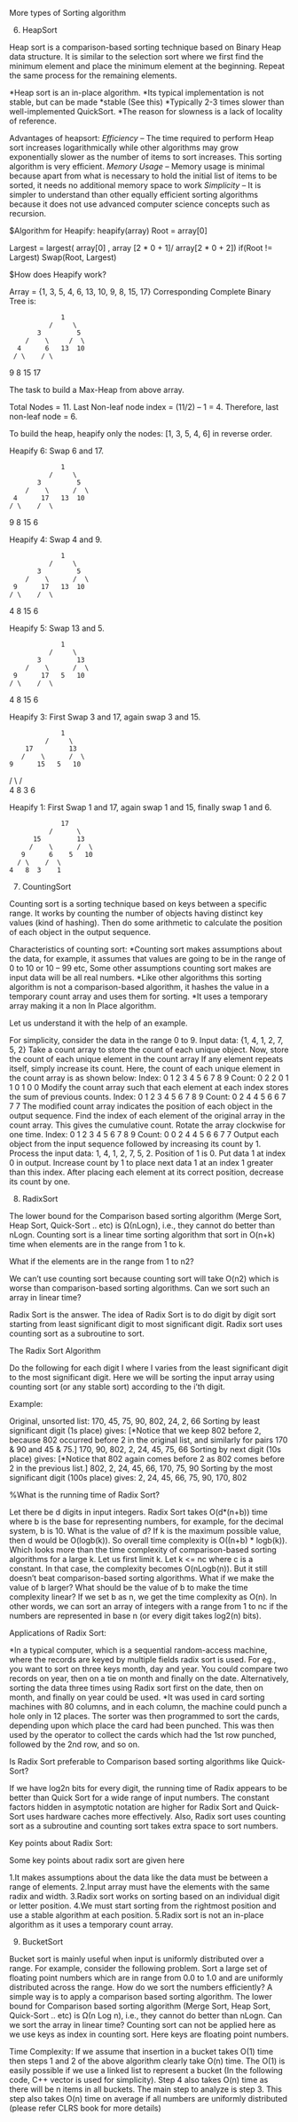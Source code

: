 More types of Sorting algorithm

6. HeapSort

Heap sort is a comparison-based sorting technique based on Binary Heap data structure. It is similar to the selection sort where we first find the minimum element and place the minimum element at the beginning. Repeat the same process for the remaining elements.

*Heap sort is an in-place algorithm. 
*Its typical implementation is not stable, but can be made *stable (See this)
*Typically 2-3 times slower than well-implemented QuickSort.  *The reason for slowness is a lack of locality of reference.

Advantages of heapsort:
*Efficiency* –  The time required to perform Heap sort increases logarithmically while other algorithms may grow exponentially slower as the number of items to sort increases. This sorting algorithm is very efficient.
*Memory Usage* – Memory usage is minimal because apart from what is necessary to hold the initial list of items to be sorted, it needs no additional memory space to work
*Simplicity* –  It is simpler to understand than other equally efficient sorting algorithms because it does not use advanced computer science concepts such as recursion.

$Algorithm for Heapify:
heapify(array)
 Root = array[0]

Largest = largest( array[0] , array [2 * 0 + 1]/ array[2 * 0 + 2])
if(Root != Largest)
 Swap(Root, Largest)

$How does Heapify work? 

 
Array = {1, 3, 5, 4, 6, 13, 10, 9, 8, 15, 17}
Corresponding Complete Binary Tree is:

                 1
              /     \
           3         5
        /    \     /  \
      4      6   13  10
     / \    / \
   9   8  15 17

The task to build a Max-Heap from above array.

Total Nodes = 11.
Last Non-leaf node index = (11/2) – 1 = 4.
Therefore, last non-leaf node = 6.

To build the heap, heapify only the nodes: [1, 3, 5, 4, 6] in reverse order.

Heapify 6: Swap 6 and 17.

                 1
              /     \
           3         5
        /    \      /  \
     4      17   13  10
    / \    /  \
  9   8  15   6

Heapify 4: Swap 4 and 9.

                 1
              /     \
           3         5
        /    \      /  \
     9      17   13  10
    / \    /  \
  4   8  15   6

Heapify 5: Swap 13 and 5.

                 1
              /     \
           3         13
        /    \      /  \
     9      17   5   10
    / \    /  \
 4   8  15   6

Heapify 3: First Swap 3 and 17, again swap 3 and 15.

                 1
             /     \
        17         13
       /    \      /  \
    9      15   5   10
   / \    /  \
 4   8  3   6

Heapify 1: First Swap 1 and 17, again swap 1 and 15, finally swap 1 and 6.

                 17
              /      \
          15         13
         /    \      /  \
       9      6    5   10
      / \    /  \
    4   8  3    1

7. CountingSort

Counting sort is a sorting technique based on keys between a specific range. It works by counting the number of objects having distinct key values (kind of hashing). Then do some arithmetic to calculate the position of each object in the output sequence. 

Characteristics of counting sort:
*Counting sort makes assumptions about the data, for example, it assumes that values are going to be in the range of 0 to 10 or 10 – 99 etc, Some other assumptions counting sort makes are input data will be all real numbers.
*Like other algorithms this sorting algorithm is not a comparison-based algorithm, it hashes the value in a temporary count array and uses them for sorting.
*It uses a temporary array making it a non In Place algorithm.

Let us understand it with the help of an example.

For simplicity, consider the data in the range 0 to 9. 
Input data: {1, 4, 1, 2, 7, 5, 2}
Take a count array to store the count of each unique object.
Now, store the count of each unique element in the count array
If any element repeats itself, simply increase its count.
Here, the count of each unique element in the count array is as shown below:
Index:     0  1  2  3  4  5  6  7  8  9
Count:    0  2  2  0   1  1  0  1  0  0
Modify the count array such that each element at each index stores the sum of previous counts.
Index:      0  1  2  3  4  5  6  7  8  9
Count:     0  2  4  4  5  6  6  7  7  7
The modified count array indicates the position of each object in the output sequence.
Find the index of each element of the original array in the count array. This gives the cumulative count.
Rotate the array clockwise for one time.
Index:     0 1 2 3 4 5 6 7 8 9 
Count:     0 0 2 4 4 5 6 6 7 7
 Output each object from the input sequence followed by increasing its count by 1.
Process the input data: 1, 4, 1, 2, 7, 5, 2. Position of 1 is 0.
Put data 1 at index 0 in output. Increase count by 1 to place next data 1 at an index 1 greater than this index.
After placing each element at its correct position, decrease its count by one.

8. RadixSort

The lower bound for the Comparison based sorting algorithm (Merge Sort, Heap Sort, Quick-Sort .. etc) is Ω(nLogn), i.e., they cannot do better than nLogn. Counting sort is a linear time sorting algorithm that sort in O(n+k) time when elements are in the range from 1 to k.

What if the elements are in the range from 1 to n2? 

We can’t use counting sort because counting sort will take O(n2) which is worse than comparison-based sorting algorithms. Can we sort such an array in linear time? 

Radix Sort is the answer. The idea of Radix Sort is to do digit by digit sort starting from least significant digit to most significant digit. Radix sort uses counting sort as a subroutine to sort. 

The Radix Sort Algorithm 

Do the following for each digit I where I varies from the least significant digit to the most significant digit. Here we will be sorting the input array using counting sort (or any stable sort) according to the i’th digit.

Example:

Original, unsorted list: 170, 45, 75, 90, 802, 24, 2, 66 Sorting by least significant digit (1s place) gives: [*Notice that we keep 802 before 2, because 802 occurred before 2 in the original list, and similarly for pairs 170 & 90 and 45 & 75.] 170, 90, 802, 2, 24, 45, 75, 66 Sorting by next digit (10s place) gives: [*Notice that 802 again comes before 2 as 802 comes before 2 in the previous list.] 802, 2, 24, 45, 66, 170, 75, 90 Sorting by the most significant digit (100s place) gives: 2, 24, 45, 66, 75, 90, 170, 802

%What is the running time of Radix Sort?

Let there be d digits in input integers. Radix Sort takes O(d*(n+b)) time where b is the base for representing numbers, for example, for the decimal system, b is 10. What is the value of d? If k is the maximum possible value, then d would be O(logb(k)). So overall time complexity is O((n+b) * logb(k)). Which looks more than the time complexity of comparison-based sorting algorithms for a large k. Let us first limit k. Let k <= nc where c is a constant. In that case, the complexity becomes O(nLogb(n)). But it still doesn’t beat comparison-based sorting algorithms. 
What if we make the value of b larger? What should be the value of b to make the time complexity linear? If we set b as n, we get the time complexity as O(n). In other words, we can sort an array of integers with a range from 1 to nc if the numbers are represented in base n (or every digit takes log2(n) bits). 

Applications of Radix Sort: 

*In a typical computer, which is a sequential random-access machine, where the records are keyed by multiple fields radix sort is used. For eg., you want to sort on three keys month, day and year. You could compare two records on year, then on a tie on month and finally on the date. Alternatively, sorting the data three times using Radix sort first on the date, then on month, and finally on year could be used.
*It was used in card sorting machines with 80 columns, and in each column, the machine could punch a hole only in 12 places. The sorter was then programmed to sort the cards, depending upon which place the card had been punched. This was then used by the operator to collect the cards which had the 1st row punched, followed by the 2nd row, and so on.

Is Radix Sort preferable to Comparison based sorting algorithms like Quick-Sort? 

If we have log2n bits for every digit, the running time of Radix appears to be better than Quick Sort for a wide range of input numbers. The constant factors hidden in asymptotic notation are higher for Radix Sort and Quick-Sort uses hardware caches more effectively. Also, Radix sort uses counting sort as a subroutine and counting sort takes extra space to sort numbers.

Key points about Radix Sort:

Some key points about radix sort are given here

1.It makes assumptions about the data like the data must be between a range of elements.
2.Input array must have the elements with the same radix and width.
3.Radix sort works on sorting based on an individual digit or letter position.
4.We must start sorting from the rightmost position and use a stable algorithm at each position.
5.Radix sort is not an in-place algorithm as it uses a temporary count array.

9. BucketSort

Bucket sort is mainly useful when input is uniformly distributed over a range. For example, consider the following problem. 
Sort a large set of floating point numbers which are in range from 0.0 to 1.0 and are uniformly distributed across the range. How do we sort the numbers efficiently?
A simple way is to apply a comparison based sorting algorithm. The lower bound for Comparison based sorting algorithm (Merge Sort, Heap Sort, Quick-Sort .. etc) is Ω(n Log n), i.e., they cannot do better than nLogn. 
Can we sort the array in linear time? Counting sort can not be applied here as we use keys as index in counting sort. Here keys are floating point numbers.  

Time Complexity: If we assume that insertion in a bucket takes O(1) time then steps 1 and 2 of the above algorithm clearly take O(n) time. The O(1) is easily possible if we use a linked list to represent a bucket (In the following code, C++ vector is used for simplicity). Step 4 also takes O(n) time as there will be n items in all buckets. 
The main step to analyze is step 3. This step also takes O(n) time on average if all numbers are uniformly distributed (please refer CLRS book for more details)
